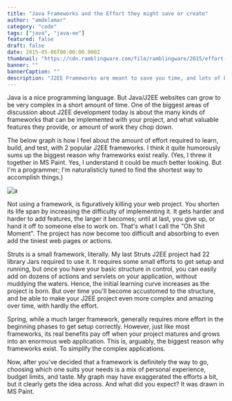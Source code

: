 ```yaml
---
title: "Java Frameworks and the Effort they might save or create"
author: "amdelamar"
category: "code"
tags: ["java", "java-ee"]
featured: false
draft: false
date: 2015-05-06T00:00:00.000Z
thumbnail: "https://cdn.ramblingware.com/file/ramblingware/2015/effort-framework-graph.png"
banner: ""
bannerCaption: ""
description: "J2EE Frameworks are meant to save you time, and lots of boilerplate. But they have sharp learning curves."
---
```


Java is a nice programming language. But Java/J2EE websites can grow to be very complex in a short amount of time. One of the biggest areas of discussion about J2EE development today is about the many kinds of frameworks that can be implemented with your project, and what valuable features they provide, or amount of work they chop down.  

The below graph is how I feel about the amount of effort required to learn, build, and test, with 2 popular J2EE frameworks. I think it quite humorously sums up the biggest reason why frameworks exist really. (Yes, I threw it together in MS Paint. Yes, I understand it could be much better looking. But I'm a programmer; I'm naturalisticly tuned to find the shortest way to accomplish things.)  

![a](https://cdn.ramblingware.com/file/ramblingware/2015/effort-framework-graph.png)

Not using a framework, is figuratively killing your web project. You shorten its life span by increasing the difficulty of implementing it. It gets harder and harder to add features, the larger it becomes; until at last, you give up, or hand it off to someone else to work on. That's what I call the "Oh Shit Moment". The project has now become too difficult and absorbing to even add the tiniest web pages or actions.  

Struts is a small framework, literally. My last Struts J2EE project had 22 library Jars required to use it. It requires some small efforts to get setup and running, but once you have your basic structure in control, you can easily add on dozens of actions and servlets on your application, without muddying the waters. Hence, the initial learning curve increases as the project is born. But over time you'll become accustomed to the structure, and be able to make your J2EE project even more complex and amazing over time, with hardly the effort.  

Spring, while a much larger framework, generally requires more effort in the beginning phases to get setup correctly. However, just like most frameworks, its real benefits pay off when your project matures and grows into an enormous web application. This is, arguably, the biggest reason why frameworks exist. To simplify the complex applications.  

Now, after you've decided that a framework is definitely the way to go, choosing which one suits your needs is a mix of personal experience, budget limits, and taste. My graph may have exaggerated the efforts a bit, but it clearly gets the idea across. And what did you expect? It was drawn in MS Paint.

